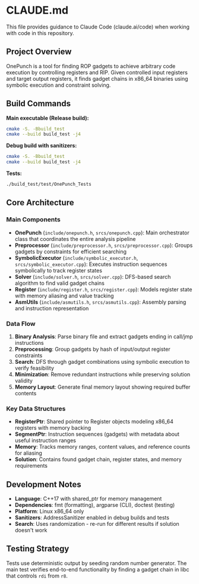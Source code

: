 # CLAUDE.md

This file provides guidance to Claude Code (claude.ai/code) when working with code in this repository.

## Project Overview

OnePunch is a tool for finding ROP gadgets to achieve arbitrary code execution by controlling registers and RIP. Given controlled input registers and target output registers, it finds gadget chains in x86_64 binaries using symbolic execution and constraint solving.

## Build Commands

**Main executable (Release build):**
```bash
cmake -S. -Bbuild_test
cmake --build build_test -j4
```

**Debug build with sanitizers:**
```bash
cmake -S. -Bbuild_test
cmake --build build_test -j4
```

**Tests:**
```bash
./build_test/test/OnePunch_Tests
```

## Core Architecture

### Main Components

- **OnePunch** (`include/onepunch.h`, `srcs/onepunch.cpp`): Main orchestrator class that coordinates the entire analysis pipeline
- **Preprocessor** (`include/preprocessor.h`, `srcs/preprocessor.cpp`): Groups gadgets by constraints for efficient searching
- **SymbolicExecutor** (`include/symbolic_executor.h`, `srcs/symbolic_executor.cpp`): Executes instruction sequences symbolically to track register states
- **Solver** (`include/solver.h`, `srcs/solver.cpp`): DFS-based search algorithm to find valid gadget chains
- **Register** (`include/register.h`, `srcs/register.cpp`): Models register state with memory aliasing and value tracking
- **AsmUtils** (`include/asmutils.h`, `srcs/asmutils.cpp`): Assembly parsing and instruction representation

### Data Flow

1. **Binary Analysis**: Parse binary file and extract gadgets ending in call/jmp instructions
2. **Preprocessing**: Group gadgets by hash of input/output register constraints  
3. **Search**: DFS through gadget combinations using symbolic execution to verify feasibility
4. **Minimization**: Remove redundant instructions while preserving solution validity
5. **Memory Layout**: Generate final memory layout showing required buffer contents

### Key Data Structures

- **RegisterPtr**: Shared pointer to Register objects modeling x86_64 registers with memory backing
- **SegmentPtr**: Instruction sequences (gadgets) with metadata about useful instruction ranges
- **Memory**: Tracks memory ranges, content values, and reference counts for aliasing
- **Solution**: Contains found gadget chain, register states, and memory requirements

## Development Notes

- **Language**: C++17 with shared_ptr for memory management
- **Dependencies**: fmt (formatting), argparse (CLI), doctest (testing)
- **Platform**: Linux x86_64 only
- **Sanitizers**: AddressSanitizer enabled in debug builds and tests
- **Search**: Uses randomization - re-run for different results if solution doesn't work

## Testing Strategy

Tests use deterministic output by seeding random number generator. The main test verifies end-to-end functionality by finding a gadget chain in libc that controls `rdi` from `r8`.
